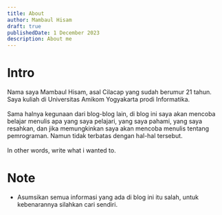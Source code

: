 ```yaml
---
title: About
author: Mambaul Hisam
draft: true
publishedDate: 1 December 2023
description: About me
---
```


# Intro
Nama saya Mambaul Hisam, asal Cilacap yang sudah berumur 21 tahun. Saya kuliah di Universitas Amikom Yogyakarta prodi Informatika.
\
\
Sama halnya kegunaan dari blog-blog lain, di blog ini saya akan mencoba belajar menulis apa yang saya pelajari, yang saya pahami, yang saya resahkan, dan jika memungkinkan saya akan mencoba menulis tentang pemrograman. Namun tidak terbatas dengan hal-hal tersebut.
\
\
In other words, write what i wanted to.

# Note
- Asumsikan semua informasi yang ada di blog ini itu salah, untuk kebenarannya silahkan cari sendiri.
